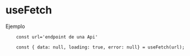 # useFetch
Ejemplo

```
    const url='endpoint de una Api'

    const { data: null, loading: true, error: null} = useFetch(url);

```